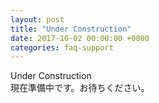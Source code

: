 ```yaml
---
layout: post
title: "Under Construction"
date: 2017-10-02 00:00:00 +0000
categories: faq-support
---
```

Under Construction<br>
現在準備中です。お待ちください。
